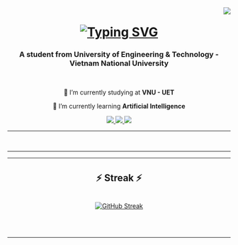 <img align="right" src="https://visitor-badge.laobi.icu/badge?page_id=Yammn.Yammn" />

<h1 align="center">
    <a href="https://git.io/typing-svg"><img src="https://readme-typing-svg.demolab.com?font=Fira+Code&size=25&pause=1000&random=false&width=435&lines=Hi+There!%F0%9F%91%8B;I'm+Yammn%F0%9F%A4%AD;I'm+glad+to+see+you+here!" alt="Typing SVG" /></a>
</h1>

<h3 align="center">A student from University of Engineering & Technology - Vietnam National University</h3>

<br/>

<div align="center">
 
 🔭 I’m currently studying at **VNU - UET**
 
 🌱 I’m currently learning **Artificial Intelligence**

</div>
 
<div align="center">

  <a href="mailto:buithanhdan2005@gmail.com">
    <img src="https://img.shields.io/badge/Gmail-333333?style=for-the-badge&logo=gmail&logoColor=red" />
  </a>
  <a href="https://www.facebook.com/bui.thanh.dan.1212" target="_blank">
    <img src="https://img.shields.io/badge/Facebook-1877F2?style=for-the-badge&logo=facebook&logoColor=white" target="_blank" />
  </a>
  <a href="https://www.instagram.com/bdan.12?igsh=eWFzcTJuZ2RwdGdu&utm_source=qr" target="_blank">
    <img src="https://img.shields.io/badge/Instagram-E4405F?style=for-the-badge&logo=instagram&logoColor=white" target="_blank" />
  </a>

</div>

 <hr/>
 
<br/>

<hr/>

<hr/>

<h2 align="center">⚡ Streak ⚡</h2>
<br>
<div align=center>
  <a href="https://git.io/streak-stats"><img src="https://streak-stats.demolab.com?user=Yammn&theme=dark" alt="GitHub Streak" /></a>
</div>

<br/><br/>

<hr/>

<br/>

